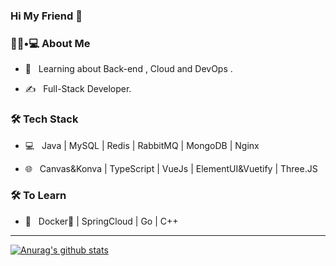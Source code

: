 ### Hi My Friend 👋

<h3> 👨🏻•💻 About Me </h3>

- 🌱 &nbsp; Learning about Back-end , Cloud and DevOps .

- ✍️ &nbsp; Full-Stack Developer.

<h3>🛠 Tech Stack</h3>

- 💻 &nbsp; Java | MySQL | Redis | RabbitMQ | MongoDB | Nginx

- 🌐 &nbsp; Canvas&Konva | TypeScript | VueJs | ElementUI&Vuetify | Three.JS  

<!--

- 🛢 &nbsp; MySQL | Redis | RabbitMQ

- 🔧 &nbsp; Git | Markdown 

-->



<h3>🛠 To Learn</h3>

- 🔧 &nbsp;  Docker🐳 | SpringCloud | Go | C++

<hr>

[![Anurag's github stats](https://github-readme-stats.vercel.app/api?username=youlanqiang)](https://github.com/anuraghazra/github-readme-stats)
